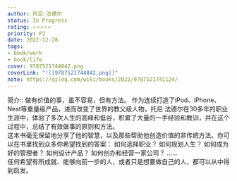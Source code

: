 ```yaml
---
author: 托尼·法德尔
status: In Progress
rating: ⭐⭐⭐⭐⭐
priority: P2
date: 2022-12-28
tags:
- book/work
- book/life
cover: 9787521744842.png
coverLink: "![[9787521744842.png]]"
note: https://qileq.com/wiki/books/2022/9787521741124/
---
```


简介:: 做有价值的事，虽不容易，但有方法。 作为连续打造了iPod、iPhone、Nest等重量级产品，进而改变了世界的教父级人物，托尼·法德尔在30多年的职业生涯中，体验了多次人生的高峰和低谷，积累了大量的一手经验和教训，并在这个过程中，总结了有效做事的原则和方法。  
这本书毫无保留地分享了他的智慧，以及那些帮助他创造价值的非传统方法。你可以在书里找到众多你希望找到的答案： 如何选择职业？ 如何规划人生？ 如何成为好的管理者？ 如何设计产品？ 如何创办和经营一家公司？ ……  
任何希望有所成就、能够向前一步的人，或者只是想要做自己的人，都可以从中得到启发。